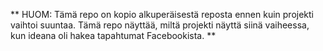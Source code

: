 ** HUOM: Tämä repo on kopio alkuperäisestä reposta ennen kuin projekti vaihtoi suuntaa. Tämä repo näyttää, miltä projekti näyttä siinä vaiheessa, kun ideana oli hakea tapahtumat Facebookista. **

